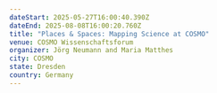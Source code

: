 ```yaml
---
dateStart: 2025-05-27T16:00:40.390Z
dateEnd: 2025-08-08T16:00:20.760Z
title: "Places & Spaces: Mapping Science at COSMO"
venue: COSMO Wissenschaftsforum
organizer: Jörg Neumann and Maria Matthes
city: COSMO
state: Dresden
country: Germany
---
```

